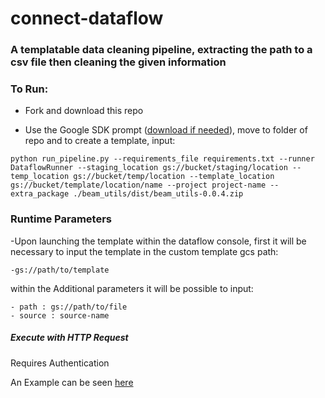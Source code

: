 # connect-dataflow

### A templatable data cleaning pipeline, extracting the path to a csv file then cleaning the given information

### To Run:

- Fork and download this repo

- Use the Google SDK prompt ([download if needed](https://cloud.google.com/sdk/)), move to folder of repo and to create a template, input:

`python run_pipeline.py --requirements_file requirements.txt --runner DataflowRunner --staging_location gs://bucket/staging/location --temp_location gs://bucket/temp/location --template_location gs://bucket/template/location/name --project project-name --extra_package ./beam_utils/dist/beam_utils-0.0.4.zip`


### Runtime Parameters

-Upon launching the template within the dataflow console, first it will be necessary to input the template in the custom template gcs path:

    -gs://path/to/template
    
within the Additional parameters it will be possible to input:

    - path : gs://path/to/file
    - source : source-name

    
##### Execute with HTTP Request

Requires Authentication

An Example can be seen [here](https://github.com/jamesmoore255/dataflow_template/blob/master/post_request.py)
